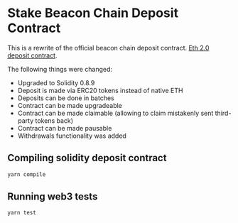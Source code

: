 # Stake Beacon Chain Deposit Contract

This is a rewrite of the official beacon chain deposit contract. [Eth 2.0 deposit contract](https://github.com/ethereum/eth2.0-specs/blob/dev/solidity_deposit_contract/deposit_contract.sol).

The following things were changed:
* Upgraded to Solidity 0.8.9
* Deposit is made via ERC20 tokens instead of native ETH
* Deposits can be done in batches
* Contract can be made upgradeable
* Contract can be made claimable (allowing to claim mistakenly sent third-party tokens back)
* Contract can be made pausable
* Withdrawals functionality was added

## Compiling solidity deposit contract

```sh
yarn compile
```

## Running web3 tests

```sh
yarn test
```
